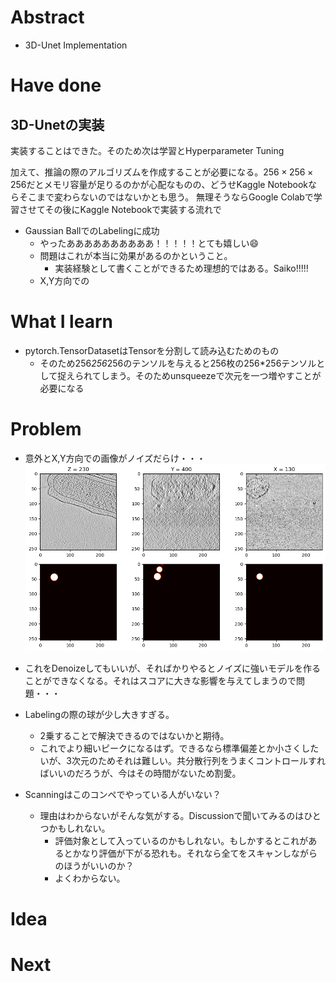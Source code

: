 # Abstract
- 3D-Unet Implementation

# Have done
## 3D-Unetの実装
実装することはできた。そのため次は学習とHyperparameter Tuning

加えて、推論の際のアルゴリズムを作成することが必要になる。$256\times256\times256$だとメモリ容量が足りるのかが心配なものの、どうせKaggle Notebookならそこまで変わらないのではないかとも思う。
無理そうならGoogle Colabで学習させてその後にKaggle Notebookで実装する流れで
- Gaussian BallでのLabelingに成功
    - やったああああああああああ！！！！！とても嬉しい😄
    - 問題はこれが本当に効果があるのかということ。
        - 実装経験として書くことができるため理想的ではある。Saiko!!!!!
    - X,Y方向での

# What I learn
- pytorch.TensorDatasetはTensorを分割して読み込むためのもの
    - そのため256*256*256のテンソルを与えると256枚の256*256テンソルとして捉えられてしまう。そのためunsqueezeで次元を一つ増やすことが必要になる
# Problem
- 意外とX,Y方向での画像がノイズだらけ・・・
![Slice Sample](images/nb010_slice_sample.png)
- これをDenoizeしてもいいが、そればかりやるとノイズに強いモデルを作ることができなくなる。それはスコアに大きな影響を与えてしまうので問題・・・
- Labelingの際の球が少し大きすぎる。
    - 2乗することで解決できるのではないかと期待。
    - これでより細いピークになるはず。できるなら標準偏差とか小さくしたいが、3次元のためそれは難しい。共分散行列をうまくコントロールすればいいのだろうが、今はその時間がないため割愛。

- Scanningはこのコンペでやっている人がいない？
    - 理由はわからないがそんな気がする。Discussionで聞いてみるのはひとつかもしれない。
        - 評価対象として入っているのかもしれない。もしかするとこれがあるとかなり評価が下がる恐れも。それなら全てをスキャンしながらのほうがいいのか？
        - よくわからない。
# Idea

# Next